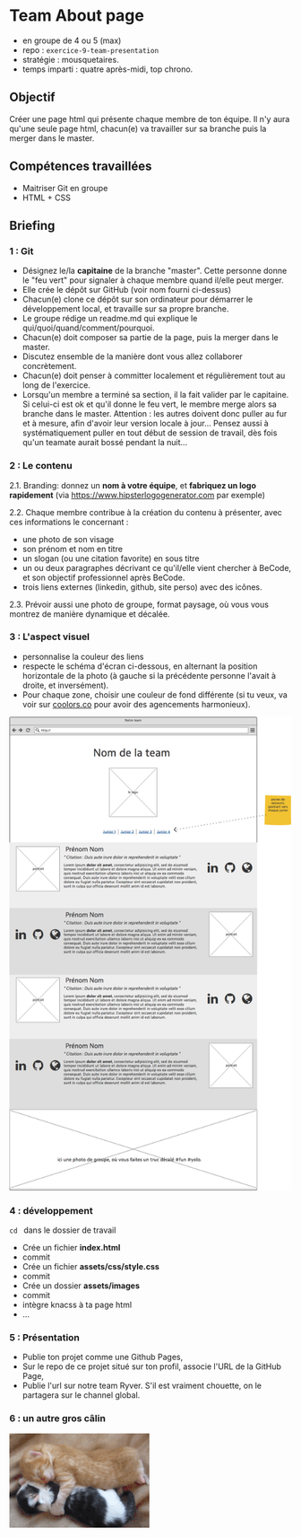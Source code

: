 # Team About page

- en groupe de 4 ou 5 (max)
- repo : `exercice-9-team-presentation`
- stratégie : mousquetaires.
- temps imparti : quatre après-midi, top chrono.

## Objectif
Créer une page html qui présente chaque membre de ton équipe. Il n'y aura qu'une seule page html, chacun(e) va travailler sur sa branche puis la merger dans le master.

## Compétences travaillées

- Maitriser Git en groupe
- HTML + CSS

## Briefing

### 1 : Git
- Désignez le/la **capitaine** de la branche "master". Cette personne donne le "feu vert" pour signaler à chaque membre quand il/elle peut merger.
- Elle crée le dépôt sur GitHub (voir nom fourni ci-dessus)
- Chacun(e) clone ce dépôt sur son ordinateur pour démarrer le développement local, et travaille sur sa propre branche.
- Le groupe rédige un readme.md qui explique le qui/quoi/quand/comment/pourquoi.
- Chacun(e) doit composer sa partie de la page, puis la merger dans le master.
- Discutez ensemble de la manière dont vous allez collaborer concrètement.
- Chacun(e) doit penser à committer localement et régulièrement tout au long de l'exercice.
- Lorsqu'un membre a terminé sa section, il la fait valider par le capitaine. Si celui-ci est ok et qu'il donne le feu vert, le membre merge alors sa branche dans le master. Attention : les autres doivent donc puller au fur et à mesure, afin d'avoir leur version locale à jour... Pensez aussi à systématiquement puller en tout début de session de travail, dès fois qu'un teamate aurait bossé pendant la nuit...

### 2 : Le contenu

2.1. Branding: donnez un **nom à votre équipe**, et **fabriquez un logo rapidement** (via https://www.hipsterlogogenerator.com par exemple) 

2.2. Chaque membre contribue à la création du contenu à présenter, avec ces informations le concernant :   

- une photo de son visage  
- son prénom et nom en titre
- un slogan (ou une citation favorite) en sous titre
- un ou deux paragraphes décrivant ce qu'il/elle vient chercher à BeCode, et son objectif professionnel après BeCode.
- trois liens externes (linkedin, github, site perso) avec des icônes.

2.3. Prévoir aussi une photo de groupe, format paysage, où vous vous montrez de manière dynamique et décalée.

### 3 : L'aspect visuel

- personnalise la couleur des liens
- respecte le schéma d'écran ci-dessous, en alternant la position horizontale de la photo (à gauche si la précédente personne l'avait à droite, et inversément).
- Pour chaque zone, choisir une couleur de fond différente (si tu veux, va voir sur [coolors.co](https://coolors.co) pour avoir des agencements harmonieux).

[![](./images/about.png)
](./images/about.png)

### 4 : développement

`cd ` dans le dossier de travail

- Crée un fichier **index.html**
- commit
- Crée un fichier **assets/css/style.css**
- commit
- Crée un dossier **assets/images**
- commit
- intègre knacss à ta page html
- ...

### 5 : Présentation

- Publie ton projet comme une Github Pages, 
- Sur le repo de ce projet situé sur ton profil, associe l'URL de la GitHub Page,
- Publie l'url sur notre team Ryver. S'il est vraiment chouette, on le partagera sur le channel global.

### 6 : un autre gros câlin

![](./images/calin.gif)

